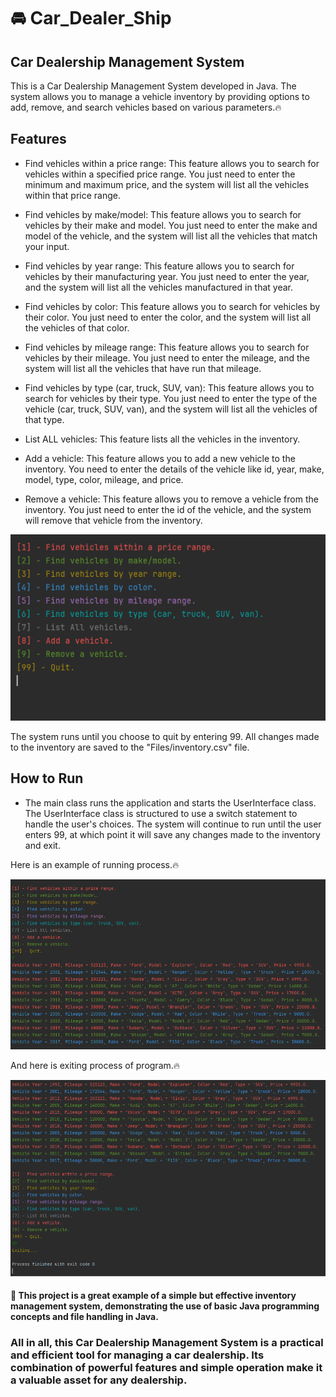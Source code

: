 # 🚘 Car_Dealer_Ship

## Car Dealership Management System

This is a Car Dealership Management System developed in Java. The system allows you to manage a vehicle inventory by providing options to add, remove, and search vehicles based on various parameters.🔥

## Features

- Find vehicles within a price range: This feature allows you to search for vehicles within a specified price range. You just need to enter the minimum and maximum price, and the system will list all the vehicles within that price range.

- Find vehicles by make/model: This feature allows you to search for vehicles by their make and model. You just need to enter the make and model of the vehicle, and the system will list all the vehicles that match your input.

- Find vehicles by year range: This feature allows you to search for vehicles by their manufacturing year. You just need to enter the year, and the system will list all the vehicles manufactured in that year.

- Find vehicles by color: This feature allows you to search for vehicles by their color. You just need to enter the color, and the system will list all the vehicles of that color.

- Find vehicles by mileage range: This feature allows you to search for vehicles by their mileage. You just need to enter the mileage, and the system will list all the vehicles that have run that mileage.

- Find vehicles by type (car, truck, SUV, van): This feature allows you to search for vehicles by their type. You just need to enter the type of the vehicle (car, truck, SUV, van), and the system will list all the vehicles of that type.

- List ALL vehicles: This feature lists all the vehicles in the inventory.

- Add a vehicle: This feature allows you to add a new vehicle to the inventory. You need to enter the details of the vehicle like id, year, make, model, type, color, mileage, and price.

- Remove a vehicle: This feature allows you to remove a vehicle from the inventory. You just need to enter the id of the vehicle, and the system will remove that vehicle from the inventory.

![Features](Images/Features.PNG)

The system runs until you choose to quit by entering 99. All changes made to the inventory are saved to the "Files/inventory.csv" file.

## How to Run

- The main class runs the application and starts the UserInterface class. The UserInterface class is structured to use a switch statement to handle the user's choices. The system will continue to run until the user enters 99, at which point it will save any changes made to the inventory and exit.

Here is an example of running process.🔥

![Running](Images/Running.PNG)

And here is exiting process of program.🔥

![Exiting](Images/Exiting.PNG)

#### 🚀 This project is a great example of a simple but effective inventory management system, demonstrating the use of basic Java programming concepts and file handling in Java.

### All in all, this Car Dealership Management System is a practical and efficient tool for managing a car dealership. Its combination of powerful features and simple operation make it a valuable asset for any dealership.
